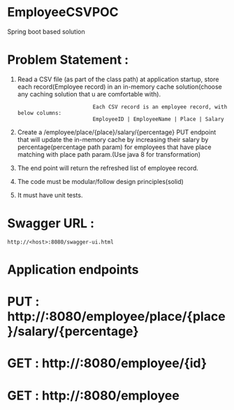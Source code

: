 # EmployeeCSVPOC
Spring boot based solution

# Problem Statement : 
1.	Read a CSV file (as part of the class path) at application startup, store each record(Employee record) in an in-memory cache solution(choose any caching solution that u are comfortable with).
                
                                Each CSV record is an employee record, with below columns:
                                EmployeeID | EmployeeName | Place | Salary
 
2.	Create a /employee/place/{place}/salary/{percentage} PUT endpoint that will update the in-memory cache by increasing their salary by percentage(percentage path param) for employees that have place matching with place path param.(Use java 8 for transformation)
 
3.	The end point will return the refreshed list of employee record.
 
 
4.	The code must be modular/follow design principles(solid)
 
5.	It must have unit tests.

# Swagger URL : 
    http://<host>:8080/swagger-ui.html
    
# Application endpoints
# PUT :  http://<host>:8080/employee/place/{place}/salary/{percentage}
# GET : http://<host>:8080/employee/{id}
# GET : http://<host>:8080/employee

